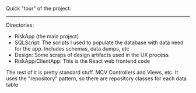 Quick "tour" of the project:

---
Directories:

 * RiskApp (the main project)
 * SQLScript: The scripts I used to populate the database with data need for the app. Includes schemas, data dumps, etc
 * Design: Some scraps of design artifacts used in the UX process
 * RiskApp/ClientApp: This is the React web frontend code

The rest of it is pretty standard stuff. MCV Controllers and Views, etc. It uses the "repository" pattern, so there are repository classes for each data table

